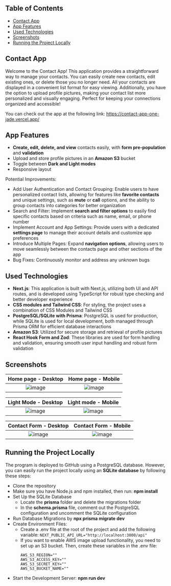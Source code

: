 ## Table of Contents

- [Contact App](#contact-app)
- [App Features](#app-features)
- [Used Technologies](#used-technologies)
- [Screenshots](#screenshots)
- [Running the Project Locally](#running-the-project-locally)

## Contact App

Welcome to the Contact App! This application provides a straightforward way to manage your contacts. You can easily create new contacts, edit existing ones, or delete those you no longer need. All your contacts are displayed in a convenient list format for easy viewing. Additionally, you have the option to upload profile pictures, making your contact list more personalized and visually engaging. Perfect for keeping your connections organized and accessible!

You can check out the app at the following link: https://contact-app-one-jade.vercel.app/

## App Features

* **Create, edit, delete, and view** contacts easily, with **form pre-population** and **validation**
* Upload and store profile pictures in an **Amazon S3** bucket
* Toggle between **Dark and Light modes**
* Responsive layout

Potential Improvements:
* Add User Authentication and Contact Grouping: Enable users to have personalized contact lists, allowing for features like **favorite contacts** and unique settings, such as **mute** or **call** options, and the ability to group contacts into categories for better organization
* Search and Filter: Implement **search and filter options** to easily find specific contacts based on criteria such as name, email, or phone number
* Implement Account and App Settings: Provide users with a dedicated **settings page** to manage their account details and customize app preferences
* Introduce Multiple Pages: Expand **navigation options**, allowing users to move seamlessly between the contacts page and other sections of the app
* Bug Fixes: Continuously monitor and address any unknown bugs

## Used Technologies

- **Next.js**: This application is built with Next.js, utilizing both UI and API routes, and is developed using TypeScript for robust type checking and better developer experience
- **CSS modules and Tailwind CSS**: For styling, the project uses a combination of CSS Modules and Tailwind CSS
- **PostgreSQL/SQLite with Prisma**: PostgreSQL is used for production, while SQLite is used for local development, both managed through Prisma ORM for efficient database interactions
- **Amazon S3**: Utilized for secure storage and retrieval of profile pictures
- **React Hook Form and Zod**: These libraries are used for form handling and validation, ensuring smooth user input handling and robust form validation


## Screenshots
**Home page - Desktop**             |  **Home page - Mobile**
:-------------------------:|:-------------------------:
![image](https://github.com/user-attachments/assets/5c4410e5-8320-450b-b851-2ea9564765f9)  |  ![image](https://github.com/user-attachments/assets/565439ce-d655-44e5-8997-f579e465c45a)

**Light Mode - Desktop**             |  **Light mode - Mobile**
:-------------------------:|:-------------------------:
![image](https://github.com/user-attachments/assets/314a5b05-9404-4cd0-b64e-6cb996a48636) | ![image](https://github.com/user-attachments/assets/72129aeb-8891-4aae-a9d2-44e375648b02)


**Contact Form - Desktop**             |  **Contact Form - Mobile**
:-------------------------:|:-------------------------:
![image](https://github.com/user-attachments/assets/5a3b53a0-8b15-45ed-a2f6-210af413ba6e) | ![image](https://github.com/user-attachments/assets/d9ecf395-794f-41a2-9ba9-aa3e01a37f57)


## Running the Project Locally

The program is deployed to GitHub using a PostgreSQL database. However, you can easily run the project locally using an **SQLite database** by following these steps:

* Clone the repository
* Make sure you have Node.js and npm installed, then run: **npm install**
* Set Up the SQLite Database
  * Locate the **prisma** folder and delete the migrations folder
  * In the **schema.prisma** file, comment out the PostgreSQL configuration and uncomment the SQLite configuration
* Run Database Migrations by **npx prisma migrate dev**
* Create Environment Files:
  * Create a .env file at the root of the project and add the following variable: ```NEXT_PUBLIC_API_URL="http://localhost:3000/api"```
  * If you want to enable AWS image upload functionality, you need to set up an S3 bucket. Then, create these variables in the .env file:
    ```
    AWS_S3_REGION=""
    AWS_S3_ACCESS_KEY=""
    AWS_S3_SECRET_KEY=""
    AWS_S3_BUCKET_NAME=""
    ```
* Start the Development Server: **npm run dev**


